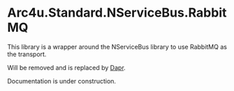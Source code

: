 # Arc4u.Standard.NServiceBus.RabbitMQ

This library is a wrapper around the NServiceBus library to use RabbitMQ as the transport.

Will be removed and is replaced by [Dapr](https://dapr.io).

Documentation is under construction.

